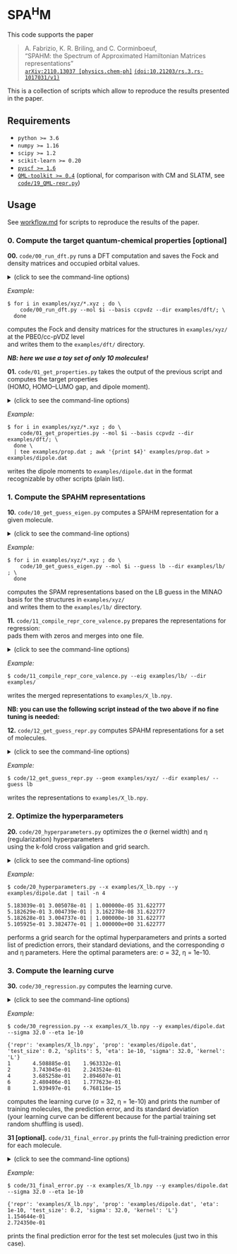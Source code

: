 # SPA<sup>H</sup>M

This code supports the paper
> A. Fabrizio, K. R. Briling, and C. Corminboeuf,<br>
> “SPAHM: the Spectrum of Approximated Hamiltonian Matrices representations”<br>
> [`arXiv:2110.13037 [physics.chem-ph]`](https://arxiv.org/abs/2110.13037) [`(doi:10.21203/rs.3.rs-1017031/v1)`](https://doi.org/10.21203/rs.3.rs-1017031/v1)<br>

This is a collection of scripts which allow to reproduce the results presented in the paper.

## Requirements
* `python >= 3.6`
* `numpy >= 1.16`
* `scipy >= 1.2`
* `scikit-learn >= 0.20`
* [`pyscf >= 1.6`](https://github.com/pyscf/pyscf)
* [`QML-toolkit >= 0.4`](https://www.qmlcode.org/) (optional, for comparison with CM and SLATM, see [`code/19_QML-repr.py`](code/19_QML-repr.py))

## Usage

See [workflow.md](workflow.md) for scripts to reproduce the results of the paper.

### 0. Compute the target quantum-chemical properties [optional]

**00.** `code/00_run_dft.py` runs a DFT computation
and saves the Fock and density matrices and occupied orbital values.
<details><summary>(click to see the command-line options)</summary>

```
usage: code/00_run_dft.py [-h] --mol FILENAME --basis BASIS [--charge CHARGE]
                          [--func FUNC] [--dir DIR]

  -h, --help       show this help message and exit
  --mol FILENAME   path to molecular structure in xyz format
  --basis BASIS    AO basis set
  --charge CHARGE  total charge of the system (default=0)
  --spin SPIN      number of unpaired electrons (default=None) 
                   (use 0 to treat a closed-shell system in a UHF manner)
  --func FUNC      DFT functional (default=PBE0)
  --dir DIR        directory to save the output in (default=current dir)
```
</details>

*Example:*
```
$ for i in examples/xyz/*.xyz ; do \
    code/00_run_dft.py --mol $i --basis ccpvdz --dir examples/dft/; \
  done
```
computes the Fock and density matrices for the structures in `examples/xyz/` at the PBE0/cc-pVDZ level <br>
and writes them to the `examples/dft/` directory.

***NB: here we use a toy set of only 10 molecules!***

**01.** `code/01_get_properties.py` takes the output of the previous script
and computes the target properties <br> (HOMO, HOMO–LUMO gap, and dipole moment).
<details><summary>(click to see the command-line options)</summary>

```
usage: code/01_get_properties.py [-h] --mol FILENAME --basis BASIS
                                 [--charge CHARGE] [--func FUNC] [--dir DIR]

  -h, --help       show this help message and exit
  --mol FILENAME   path to molecular structure in xyz format
  --basis BASIS    AO basis set
  --charge CHARGE  total charge of the system (default=0)
  --func FUNC      DFT functional (default=PBE0)
  --dir DIR        directory to read the input from (default=current dir)
```
</details>

*Example:*
```
$ for i in examples/xyz/*.xyz ; do \
    code/01_get_properties.py --mol $i --basis ccpvdz --dir examples/dft/; \
  done \
  | tee examples/prop.dat ; awk '{print $4}' examples/prop.dat > examples/dipole.dat
```
writes the dipole moments to `examples/dipole.dat` in the format recognizable by other scripts (plain list).

### 1. Compute the SPAHM representations

**10.** `code/10_get_guess_eigen.py` computes a SPAHM representation for a given molecule.
<details><summary>(click to see the command-line options)</summary>

```
usage: code/10_get_guess_eigen.py [-h] --mol FILENAME --guess GUESS [--basis BASIS]
                                  [--charge CHARGE] [--func FUNC] [--dir DIR]

  -h, --help       show this help message and exit
  --mol FILENAME   path to molecular structure in xyz format
  --guess GUESS    initial guess type
  --basis BASIS    AO basis set (default=MINAO)
  --charge CHARGE  total charge of the system (default=0)
  --func FUNC      DFT functional for the SAD guess (default=HF)
  --dir DIR        directory to save the output in (default=current dir)

Available guesses:  'core'   (the core Hamiltonian),
                    'gwh'    (generalized Wolfsberg–Helmholtz guess),
                    'huckel' (extended Hückel guess),
                    'sad'    (superposition of atomic densities),
                    'sap'    (superposition of atomic potentials),
                    'lb'     (Laikov–Briling SAP-like guess),
                    'lb-hfs' (Laikov–Briling SAP-like guess with HFS-based parameters)
```
</details>

*Example:*
```
$ for i in examples/xyz/*.xyz ; do \
    code/10_get_guess_eigen.py --mol $i --guess lb --dir examples/lb/ ; \
  done
```
computes the SPAM representations based on the LB guess in the MINAO basis for the structures in `examples/xyz/` <br>
and writes them to the `examples/lb/` directory.

**11.** `code/11_compile_repr_core_valence.py` prepares the representations for regression:<br>
pads them with zeros and merges into one file.
<details><summary>(click to see the command-line options)</summary>

```
usage: code/11_compile_repr_core_valence.py [-h] --eig EIG_DIRECTORY
                                            [--geom GEOM_DIRECTORY] [--split SPLIT]
                                            [--dir DIR]

  -h, --help              show this help message and exit
  --eig EIG_DIRECTORY     directory with eigenvalues
  --geom GEOM_DIRECTORY   directory with xyz files
  --split SPLIT           whether to split the core and valence energies or not (default=False)
  --dir DIR               directory to save the output in (default=current dir)

```
</details>

*Example:*
```
$ code/11_compile_repr_core_valence.py --eig examples/lb/ --dir examples/
```
writes the merged representations to `examples/X_lb.npy`.

**NB: you can use the following script instead of the two above if no fine tuning is needed:**


**12.** `code/12_get_guess_repr.py` computes SPAHM representations for a set of molecules.
<details><summary>(click to see the command-line options)</summary>

```
usage: 12_get_guess_repr.py [-h] --geom GEOM_DIRECTORY --guess GUESS
                            [--basis BASIS] [--charge CHARGE] [--spin SPIN]
                            [--func FUNC] [--dir DIR]

This program computes the chosen initial guess for a set of molecules.

optional arguments:
  -h, --help            show this help message and exit
  --geom GEOM_DIRECTORY
                        directory with xyz files
  --guess GUESS         initial guess type
  --basis BASIS         AO basis set (default=MINAO)
  --charge CHARGE       file with a list of charges
  --spin SPIN           file with a list of numbers of unpaired electrons
  --func FUNC           DFT functional for the SAD guess (default=HF)
  --dir DIR             directory to save the output in (default=current dir)
```
</details>

*Example:*
```
$ code/12_get_guess_repr.py --geom examples/xyz/ --dir examples/ --guess lb
```
writes the representations to `examples/X_lb.npy`.

### 2. Optimize the hyperparameters

**20.** `code/20_hyperparameters.py` optimizes the σ (kernel width) and η (regularization) hyperparameters <br>
using the k-fold cross valigation and grid search.
<details><summary>(click to see the command-line options)</summary>

```
usage: code/20_hyperparameters.py [-h] --x REPR --y PROP [--test TEST_SIZE]
                                  [--splits SPLITS] [--kernel KERNEL]

  -h, --help        show this help message and exit
  --x REPR          path to the representations file
  --y PROP          path to the properties file
  --test TEST_SIZE  test set fraction (default=0.2)
  --splits SPLITS   k in k-fold cross validation (default=5)
  --kernel KERNEL   kernel type (G for Gaussian, L for Laplacian, myL for Laplacian for open-shell systems) (default L)
```
</details>

*Example:*
```
$ code/20_hyperparameters.py --x examples/X_lb.npy --y examples/dipole.dat | tail -n 4

5.183039e-01 3.005078e-01 | 1.000000e-05 31.622777
5.182629e-01 3.004739e-01 | 3.162278e-08 31.622777
5.182628e-01 3.004737e-01 | 1.000000e-10 31.622777
5.105925e-01 3.382477e-01 | 1.000000e+00 31.622777
```
performs a grid search for the optimal hyperparameters and prints a sorted list of prediction errors, their standard deviations,
and the corresponding σ and η parameters. Here the optimal parameters are: σ = 32, η = 1e-10.

### 3. Compute the learning curve

**30.** `code/30_regression.py` computes the learning curve.
<details><summary>(click to see the command-line options)</summary>

```
usage: code/30_regression.py [-h] --x REPR --y PROP [--splits SPLITS] [--eta ETA]
                             [--sigma SIGMA] [--kernel KERNEL]

  -h, --help       show this help message and exit
  --x REPR         path to the representations file
  --y PROP         path to the properties file
  --test TEST_SIZE test set fraction (default=0.2)
  --splits SPLITS  number of splits (default=5)
  --eta ETA        η hyperparameter (default=1e-5)
  --sigma SIGMA    σ hyperparameter (default=32.0)
  --kernel KERNEL  kernel type (G for Gaussian, L for Laplacian, myL for Laplacian for open-shell systems) (default L)
```
</details>

*Example:*
```
$ code/30_regression.py --x examples/X_lb.npy --y examples/dipole.dat --sigma 32.0 --eta 1e-10

{'repr': 'examples/X_lb.npy', 'prop': 'examples/dipole.dat', 'test_size': 0.2, 'splits': 5, 'eta': 1e-10, 'sigma': 32.0, 'kernel': 'L'}
1       4.508885e-01    1.963332e-01
2       3.743045e-01    2.243524e-01
4       3.685258e-01    2.894607e-01
6       2.480406e-01    1.777623e-01
8       1.939497e-01    6.768116e-15
```
computes the learning curve (σ = 32, η = 1e-10)
and prints the number of training molecules, the prediction error, and its standard deviation <br>
(your learning curve can be different because for the partial training set random shuffling is used).

**31 [optional].** `code/31_final_error.py` prints the full-training prediction error for each molecule.
<details><summary>(click to see the command-line options)</summary>

```
usage: code/31_final_error.py [-h] --x REPR --y PROP [--eta ETA] [--sigma SIGMA]
                              [--kernel KERNEL]

  -h, --help       show this help message and exit
  --x REPR         path to the representations file
  --y PROP         path to the properties file
  --test TEST_SIZE test set fraction (default=0.2)
  --eta ETA        η hyperparameter (default=1e-5)
  --sigma SIGMA    σ hyperparameter (default=32.0)
  --kernel KERNEL  kernel type (G for Gaussian, L for Laplacian, myL for Laplacian for open-shell systems) (default L)
```
</details>

*Example:*
```
$ code/31_final_error.py --x examples/X_lb.npy --y examples/dipole.dat --sigma 32.0 --eta 1e-10

{'repr': 'examples/X_lb.npy', 'prop': 'examples/dipole.dat', 'eta': 1e-10, 'test_size': 0.2, 'sigma': 32.0, 'kernel': 'L'}
1.154644e-01
2.724350e-01
```
prints the final prediction error for the test set molecules (just two in this case).


